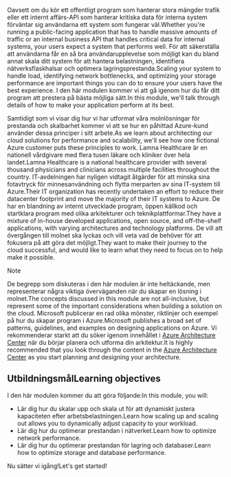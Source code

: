 <span data-ttu-id="d5af4-101">Oavsett om du kör ett offentligt program som hanterar stora mängder trafik eller ett internt affärs-API som hanterar kritiska data för interna system förväntar sig användarna ett system som fungerar väl.</span><span class="sxs-lookup"><span data-stu-id="d5af4-101">Whether you're running a public-facing application that has to handle massive amounts of traffic or an internal business API that handles critical data for internal systems, your users expect a system that performs well.</span></span> <span data-ttu-id="d5af4-102">För att säkerställa att användarna får en så bra användarupplevelse som möjligt kan du bland annat skala ditt system för att hantera belastningen, identifiera nätverksflaskhalsar och optimera lagringsprestanda.</span><span class="sxs-lookup"><span data-stu-id="d5af4-102">Scaling your system to handle load, identifying network bottlenecks, and optimizing your storage performance are important things you can do to ensure your users have the best experience.</span></span> <span data-ttu-id="d5af4-103">I den här modulen kommer vi att gå igenom hur du får ditt program att prestera på bästa möjliga sätt.</span><span class="sxs-lookup"><span data-stu-id="d5af4-103">In this module, we'll talk through details of how to make your application perform at its best.</span></span>

<span data-ttu-id="d5af4-104">Samtidigt som vi visar dig hur vi har utformat våra molnlösningar för prestanda och skalbarhet kommer vi att se hur en påhittad Azure-kund använder dessa principer i sitt arbete.</span><span class="sxs-lookup"><span data-stu-id="d5af4-104">As we learn about architecting our cloud solutions for performance and scalability, we'll see how one fictional Azure customer puts these principles to work.</span></span> <span data-ttu-id="d5af4-105">Lamna Healthcare är en nationell vårdgivare med flera tusen läkare och kliniker över hela landet.</span><span class="sxs-lookup"><span data-stu-id="d5af4-105">Lamna Healthcare is a national healthcare provider with several thousand physicians and clinicians across multiple facilities throughout the country.</span></span> <span data-ttu-id="d5af4-106">IT-avdelningen har nyligen vidtagit åtgärder för att minska sina fotavtryck för minnesanvändning och flytta merparten av sina IT-system till Azure.</span><span class="sxs-lookup"><span data-stu-id="d5af4-106">Their IT organization has recently undertaken an effort to reduce their datacenter footprint and move the majority of their IT systems to Azure.</span></span> <span data-ttu-id="d5af4-107">De har en blandning av internt utvecklade program, öppen källkod och startklara program med olika arkitekturer och teknikplattformar.</span><span class="sxs-lookup"><span data-stu-id="d5af4-107">They have a mixture of in-house developed applications, open source, and off-the-shelf applications, with varying architectures and technology platforms.</span></span> <span data-ttu-id="d5af4-108">De vill att övergången till molnet ska lyckas och vill veta vad de behöver för att fokusera på att göra det möjligt.</span><span class="sxs-lookup"><span data-stu-id="d5af4-108">They want to make their journey to the cloud successful, and would like to learn what they need to focus on to help make it possible.</span></span>

> [!NOTE]
> <span data-ttu-id="d5af4-109">De begrepp som diskuteras i den här modulen är inte heltäckande, men representerar några viktiga överväganden när du skapar en lösning i molnet.</span><span class="sxs-lookup"><span data-stu-id="d5af4-109">The concepts discussed in this module are not all-inclusive, but represent some of the important considerations when building a solution on the cloud.</span></span> <span data-ttu-id="d5af4-110">Microsoft publicerar en rad olika mönster, riktlinjer och exempel på hur du skapar program i Azure.</span><span class="sxs-lookup"><span data-stu-id="d5af4-110">Microsoft publishes a broad set of patterns, guidelines, and examples on designing applications on Azure.</span></span> <span data-ttu-id="d5af4-111">Vi rekommenderar starkt att du söker igenom innehållet i [Azure Architecture Center](https://docs.microsoft.com/azure/architecture/) när du börjar planera och utforma din arkitektur.</span><span class="sxs-lookup"><span data-stu-id="d5af4-111">It is highly recommended that you look through the content in the [Azure Architecture Center](https://docs.microsoft.com/azure/architecture/) as you start planning and designing your architecture.</span></span>

## <a name="learning-objectives"></a><span data-ttu-id="d5af4-112">Utbildningsmål</span><span class="sxs-lookup"><span data-stu-id="d5af4-112">Learning objectives</span></span>

<span data-ttu-id="d5af4-113">I den här modulen kommer du att göra följande:</span><span class="sxs-lookup"><span data-stu-id="d5af4-113">In this module, you will:</span></span>

- <span data-ttu-id="d5af4-114">Lär dig hur du skalar upp och skala ut för att dynamiskt justera kapaciteten efter arbetsbelastningen.</span><span class="sxs-lookup"><span data-stu-id="d5af4-114">Learn how scaling up and scaling out allows you to dynamically adjust capacity to your workload.</span></span>
- <span data-ttu-id="d5af4-115">Lär dig hur du optimerar prestandan i nätverket.</span><span class="sxs-lookup"><span data-stu-id="d5af4-115">Learn how to optimize network performance.</span></span>
- <span data-ttu-id="d5af4-116">Lär dig hur du optimerar prestandan för lagring och databaser.</span><span class="sxs-lookup"><span data-stu-id="d5af4-116">Learn how to optimize storage and database performance.</span></span>

<span data-ttu-id="d5af4-117">Nu sätter vi igång!</span><span class="sxs-lookup"><span data-stu-id="d5af4-117">Let's get started!</span></span>